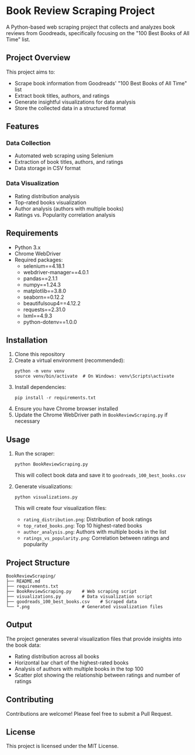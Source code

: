 # Book Review Scraping Project

A Python-based web scraping project that collects and analyzes book reviews from Goodreads, specifically focusing on the "100 Best Books of All Time" list.

## Project Overview

This project aims to:
- Scrape book information from Goodreads' "100 Best Books of All Time" list
- Extract book titles, authors, and ratings
- Generate insightful visualizations for data analysis
- Store the collected data in a structured format

## Features

### Data Collection
- Automated web scraping using Selenium
- Extraction of book titles, authors, and ratings
- Data storage in CSV format

### Data Visualization
- Rating distribution analysis
- Top-rated books visualization
- Author analysis (authors with multiple books)
- Ratings vs. Popularity correlation analysis

## Requirements

- Python 3.x
- Chrome WebDriver
- Required packages:
  - selenium==4.18.1
  - webdriver-manager==4.0.1
  - pandas==2.1.1
  - numpy==1.24.3
  - matplotlib==3.8.0
  - seaborn==0.12.2
  - beautifulsoup4==4.12.2
  - requests==2.31.0
  - lxml==4.9.3
  - python-dotenv==1.0.0

## Installation

1. Clone this repository
2. Create a virtual environment (recommended):
   ```
   python -m venv venv
   source venv/bin/activate  # On Windows: venv\Scripts\activate
   ```
3. Install dependencies:
   ```
   pip install -r requirements.txt
   ```
4. Ensure you have Chrome browser installed
5. Update the Chrome WebDriver path in `BookReviewScraping.py` if necessary

## Usage

1. Run the scraper:
   ```
   python BookReviewScraping.py
   ```
   This will collect book data and save it to `goodreads_100_best_books.csv`

2. Generate visualizations:
   ```
   python visualizations.py
   ```
   This will create four visualization files:
   - `rating_distribution.png`: Distribution of book ratings
   - `top_rated_books.png`: Top 10 highest-rated books
   - `author_analysis.png`: Authors with multiple books in the list
   - `ratings_vs_popularity.png`: Correlation between ratings and popularity

## Project Structure

```
BookReviewScraping/
├── README.md
├── requirements.txt
├── BookReviewScraping.py    # Web scraping script
├── visualizations.py        # Data visualization script
├── goodreads_100_best_books.csv    # Scraped data
└── *.png                    # Generated visualization files
```

## Output

The project generates several visualization files that provide insights into the book data:
- Rating distribution across all books
- Horizontal bar chart of the highest-rated books
- Analysis of authors with multiple books in the top 100
- Scatter plot showing the relationship between ratings and number of ratings

## Contributing

Contributions are welcome! Please feel free to submit a Pull Request.

## License

This project is licensed under the MIT License.
